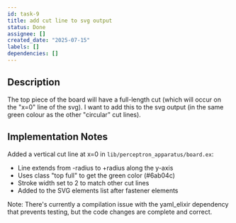 ```yaml
---
id: task-9
title: add cut line to svg output
status: Done
assignee: []
created_date: "2025-07-15"
labels: []
dependencies: []
---
```


## Description

The top piece of the board will have a full-length cut (which will occur on the
"x=0" line of the svg). I want to add this to the svg output (in the same green
colour as the other "circular" cut lines).

## Implementation Notes

Added a vertical cut line at x=0 in `lib/perceptron_apparatus/board.ex`:

- Line extends from -radius to +radius along the y-axis
- Uses class "top full" to get the green color (#6ab04c)
- Stroke width set to 2 to match other cut lines
- Added to the SVG elements list after fastener elements

Note: There's currently a compilation issue with the yaml_elixir dependency that
prevents testing, but the code changes are complete and correct.
